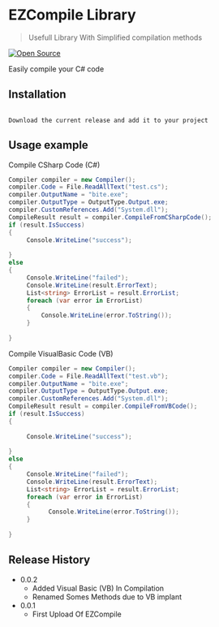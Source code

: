 # EZCompile Library
> Usefull Library With Simplified compilation methods

[![Open Source](https://badges.frapsoft.com/os/v1/open-source.svg?v=103)](https://opensource.org/)


Easily compile your C# code 

## Installation
```

Download the current release and add it to your project

```

## Usage example
Compile CSharp Code (C#)
````cs
Compiler compiler = new Compiler();
compiler.Code = File.ReadAllText("test.cs");
compiler.OutputName = "bite.exe";
compiler.OutputType = OutputType.Output.exe;
compiler.CustomReferences.Add("System.dll");
CompileResult result = compiler.CompileFromCSharpCode();
if (result.IsSuccess)
{    
     Console.WriteLine("success");
               
}
else
{
     Console.WriteLine("failed");
     Console.WriteLine(result.ErrorText);
     List<string> ErrorList = result.ErrorList;
     foreach (var error in ErrorList)
     {
         Console.WriteLine(error.ToString());
     }
              
}
````

Compile VisualBasic Code (VB)

````cs
Compiler compiler = new Compiler();
compiler.Code = File.ReadAllText("test.vb");
compiler.OutputName = "bite.exe";
compiler.OutputType = OutputType.Output.exe;
compiler.CustomReferences.Add("System.dll");
CompileResult result = compiler.CompileFromVBCode();
if (result.IsSuccess)
{
                
     Console.WriteLine("success");
               
}
else
{
     Console.WriteLine("failed");
     Console.WriteLine(result.ErrorText);
     List<string> ErrorList = result.ErrorList;
     foreach (var error in ErrorList)
     {
           Console.WriteLine(error.ToString());
     }
              
}
````

## Release History
* 0.0.2
    * Added Visual Basic (VB) In Compilation
    * Renamed Somes Methods due to VB implant
* 0.0.1
    * First Upload Of EZCompile






